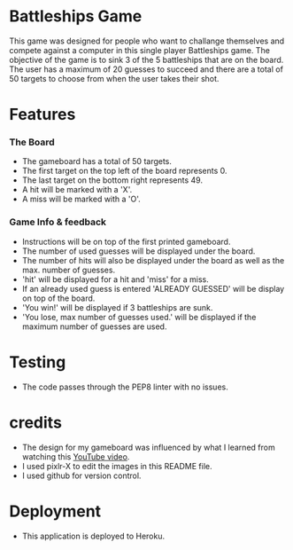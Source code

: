 # Battleships Game

This game was designed for people who want to challange themselves
and compete against a computer in this single player Battleships game.
The objective of the game is to sink 3 of the 5 battleships that are 
on the board. The user has a maximum of 20 guesses to succeed and there 
are a total of 50 targets to choose from when the user takes their shot.

# Features
 
### The Board
- The gameboard has a total of 50 targets.
- The first target on the top left of the board represents 0.
- The last target on the bottom right represents 49.
- A hit will be marked with a 'X'.
- A miss will be marked with a 'O'.

### Game Info & feedback
- Instructions will be on top of the first printed gameboard.
- The number of used guesses will be displayed under the board.
- The number of hits will also be displayed under the board as well as the max. number of guesses.
- 'hit' will be displayed for a hit and 'miss' for a miss.
- If an already used guess is entered 'ALREADY GUESSED' will be display on top of the board.
- 'You win!' will be displayed if 3 battleships are sunk.
- 'You lose, max number of guesses used.' will be displayed if the maximum number of guesses are used.

# Testing

- The code passes through the PEP8 linter with no issues.


# credits

- The design for my gameboard was influenced by what I learned from watching this [YouTube video](https://www.youtube.com/watch?v=Ej7I8BPw7Gk). 
- I used pixlr-X to edit the images in this README file.
- I used github for version control.

# Deployment

- This application is deployed to Heroku.



